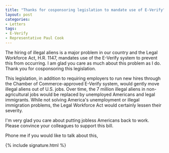 ```yaml
---
title: "Thanks for cosponsoring legislation to mandate use of E-Verify"
layout: post
categories:
- Letters
tags:
- E-Verify
- Representative Paul Cook
---
```


The hiring of illegal aliens is a major problem in our country and the Legal Workforce Act, H.R. 1147, mandates use of the E-Verify system to prevent this from occurring. I am glad you care as much about this problem as I do. Thank you for cosponsoring this legislation.

This legislation, in addition to requiring employers to run new hires through the Chamber of Commerce-approved E-Verify system, would gently move illegal aliens out of U.S. jobs. Over time, the 7 million illegal aliens in non-agricultural jobs would be replaced by unemployed Americans and legal immigrants. While not solving America's unemployment or illegal immigration problems, the Legal Workforce Act would certainly lessen their severity.

I'm very glad you care about putting jobless Americans back to work. Please convince your colleagues to support this bill.

Phone me if you would like to talk about this,

{% include signature.html %}
